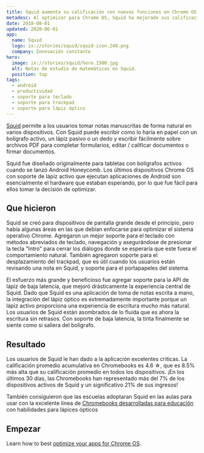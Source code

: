 ```yaml
---
title: Squid aumenta su calificación con nuevas funciones en Chrome OS
metadesc: Al optimizar para Chrome OS, Squid ha mejorado sus calificaciones, ha visto mayores retornos de los Chromebooks y ha hecho que las escuelas comiencen a adoptar Squid en el aula.
date: 2018-08-01
updated: 2020-06-01
app:
  name: Squid
  logo: ix://stories/squid/squid-icon.240.png
  company: Innovación constante
hero:
  image: ix://stories/squid/hero.1500.jpg
  alt: Notas de estudio de matemáticas en Squid.
  position: top
tags:
  - android
  - productividad
  - soporte para teclado
  - soporte para trackpad
  - soporte para lápiz óptico
---
```


[Squid](https://play.google.com/store/apps/details?id=com.steadfastinnovation.android.projectpapyrus) permite a los usuarios tomar notas manuscritas de forma natural en varios dispositivos. Con Squid puede escribir como lo haría en papel con un bolígrafo activo, un lápiz pasivo o un dedo y escribir fácilmente sobre archivos PDF para completar formularios, editar / calificar documentos o firmar documentos.

Squid fue diseñado originalmente para tabletas con bolígrafos activos cuando se lanzó Android Honeycomb. Los últimos dispositivos Chrome OS con soporte de lápiz activo que ejecutan aplicaciones de Android son esencialmente el hardware que estaban esperando, por lo que fue fácil para ellos tomar la decisión de optimizar.

## Que hicieron

Squid se creó para dispositivos de pantalla grande desde el principio, pero había algunas áreas en las que debían enfocarse para optimizar el sistema operativo Chrome. Agregaron un mejor soporte para el teclado con métodos abreviados de teclado, navegación y asegurándose de presionar la tecla "Intro" para cerrar los diálogos donde se esperaría que este fuera el comportamiento natural. También agregaron soporte para el desplazamiento del trackpad, que es útil cuando los usuarios están revisando una nota en Squid, y soporte para el portapapeles del sistema.

El esfuerzo más grande y beneficioso fue agregar soporte para la API de lápiz de baja latencia, que mejoró drásticamente la experiencia central de Squid. Dado que Squid es una aplicación de toma de notas escrita a mano, la integración del lápiz óptico es extremadamente importante porque un lápiz activo proporciona una experiencia de escritura mucho más natural. Los usuarios de Squid están asombrados de lo fluida que es ahora la escritura sin retrasos. Con soporte de baja latencia, la tinta finalmente se siente como si saliera del bolígrafo.

## Resultado

Los usuarios de Squid le han dado a la aplicación excelentes críticas. La calificación promedio acumulativa en Chromebooks es 4.6 ☆, que es 8.5% más alta que su calificación promedio en todos los dispositivos. ¡En los últimos 30 días, las Chromebooks han representado más del 7% de los dispositivos activos de Squid y un significativo 21% de sus ingresos!

También consiguieron que las escuelas adoptaran Squid en las aulas para usar con la excelente línea de [Chromebooks desarrolladas para educación](http://feedback.squidnotes.com/knowledgebase/articles/1939624-which-chromebooks-chrome-tablets-work-best-with) con habilidades para lápices ópticos

## Empezar

Learn how to best [optimize your apps for Chrome OS](/{{locale.code}}/android/optimizing).
